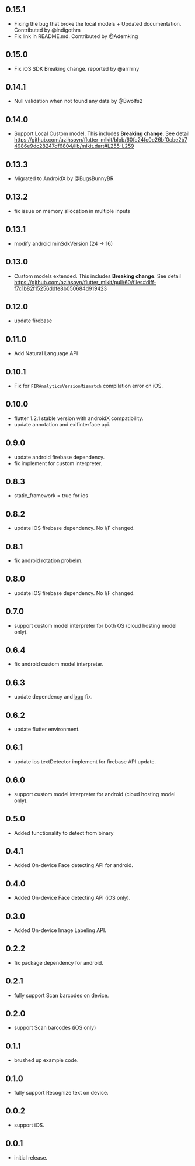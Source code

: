 ## 0.15.1

* Fixing the bug that broke the local models + Updated documentation. Contributed by @indigothm
* Fix link in README.md. Contributed by @Ademking

## 0.15.0

* Fix iOS SDK Breaking change. reported by @arrrrny

## 0.14.1

* Null validation when not found any data by @Bwolfs2

## 0.14.0

* Support Local Custom model.
  This includes **Breaking change**.
  See detail
  https://github.com/azihsoyn/flutter_mlkit/blob/60fc24fc0e26bf0cbe2b74986e9dc28247df6804/lib/mlkit.dart#L255-L259

## 0.13.3

* Migrated to AndroidX by @BugsBunnyBR

## 0.13.2

* fix issue on memory allocation in multiple inputs

## 0.13.1

* modify android minSdkVersion (24 -> 16)

## 0.13.0

* Custom models extended.
  This includes **Breaking change**.
  See detail
  https://github.com/azihsoyn/flutter_mlkit/pull/60/files#diff-f7c1b82f15256ddfe8b050684d919423

## 0.12.0

* update firebase

## 0.11.0

* Add Natural Language API

## 0.10.1

* Fix for `FIRAnalyticsVersionMismatch` compilation error on iOS.

## 0.10.0

* flutter 1.2.1 stable version with androidX compatibility.
* update annotation and exifinterface api.

## 0.9.0

* update android firebase dependency.
* fix implement for custom interpreter.

## 0.8.3

* static_framework = true for ios

## 0.8.2

* update iOS firebase dependency. No I/F changed.

## 0.8.1

* fix android rotation probelm.

## 0.8.0

* update iOS firebase dependency. No I/F changed.

## 0.7.0

* support custom model interpreter for both OS (cloud hosting model only).

## 0.6.4

* fix android custom model interpreter.

## 0.6.3

* update dependency and [bug](https://github.com/azihsoyn/flutter_mlkit/issues/30) fix.

## 0.6.2

* update flutter environment.

## 0.6.1

* update ios textDetector implement for firebase API update.

## 0.6.0

* support custom model interpreter for android (cloud hosting model only).

## 0.5.0

* Added functionality to detect from binary

## 0.4.1

* Added On-device Face detecting API for android.

## 0.4.0

* Added On-device Face detecting API (iOS only).

## 0.3.0

* Added On-device Image Labeling API.

## 0.2.2

* fix package dependency for android.

## 0.2.1

* fully support Scan barcodes on device.

## 0.2.0

* support Scan barcodes (iOS only)

## 0.1.1

* brushed up example code.

## 0.1.0

* fully support Recognize text on device.

## 0.0.2

* support iOS.

## 0.0.1

* initial release.
